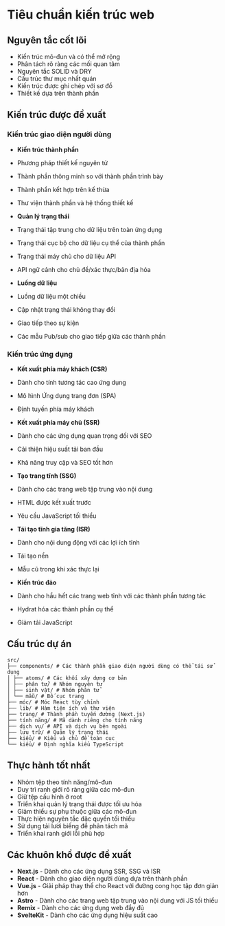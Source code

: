 # Tiêu chuẩn kiến trúc web 

## Nguyên tắc cốt lõi 

- Kiến trúc mô-đun và có thể mở rộng
- Phân tách rõ ràng các mối quan tâm
- Nguyên tắc SOLID và DRY
- Cấu trúc thư mục nhất quán
- Kiến trúc được ghi chép với sơ đồ
- Thiết kế dựa trên thành phần

## Kiến trúc được đề xuất 

### Kiến trúc giao diện người dùng 

- **Kiến trúc thành phần** 
- Phương pháp thiết kế nguyên tử 
- Thành phần thông minh so với thành phần trình bày 
- Thành phần kết hợp trên kế thừa 
- Thư viện thành phần và hệ thống thiết kế 

- **Quản lý trạng thái** 
- Trạng thái tập trung cho dữ liệu trên toàn ứng dụng 
- Trạng thái cục bộ cho dữ liệu cụ thể của thành phần 
- Trạng thái máy chủ cho dữ liệu API 
- API ngữ cảnh cho chủ đề/xác thực/bản địa hóa 

- **Luồng dữ liệu** 
- Luồng dữ liệu một chiều 
- Cập nhật trạng thái không thay đổi 
- Giao tiếp theo sự kiện 
- Các mẫu Pub/sub cho giao tiếp giữa các thành phần 

### Kiến trúc ứng dụng 

- **Kết xuất phía máy khách (CSR)** 
- Dành cho tính tương tác cao ứng dụng
- Mô hình Ứng dụng trang đơn (SPA)
- Định tuyến phía máy khách

- **Kết xuất phía máy chủ (SSR)**
- Dành cho các ứng dụng quan trọng đối với SEO
- Cải thiện hiệu suất tải ban đầu
- Khả năng truy cập và SEO tốt hơn

- **Tạo trang tĩnh (SSG)**
- Dành cho các trang web tập trung vào nội dung
- HTML được kết xuất trước
- Yêu cầu JavaScript tối thiểu

- **Tái tạo tĩnh gia tăng (ISR)**
- Dành cho nội dung động với các lợi ích tĩnh
- Tái tạo nền
- Mẫu cũ trong khi xác thực lại

- **Kiến trúc đảo**
- Dành cho hầu hết các trang web tĩnh với các thành phần tương tác
- Hydrat hóa các thành phần cụ thể
- Giảm tải JavaScript

## Cấu trúc dự án

``` 
src/
├── components/ # Các thành phần giao diện người dùng có thể tái sử dụng
│ ├── atoms/ # Các khối xây dựng cơ bản
│ ├── phân tử/ # Nhóm nguyên tử
│ ├── sinh vật/ # Nhóm phân tử
│ └── mẫu/ # Bố cục trang
├── móc/ # Móc React tùy chỉnh
├── lib/ # Hàm tiện ích và thư viện
├── trang/ # Thành phần tuyến đường (Next.js)
├── tính năng/ # Mã dành riêng cho tính năng
├── dịch vụ/ # API và dịch vụ bên ngoài
├── lưu trữ/ # Quản lý trạng thái
├── kiểu/ # Kiểu và chủ đề toàn cục
└── kiểu/ # Định nghĩa kiểu TypeScript
```

## Thực hành tốt nhất

- Nhóm tệp theo tính năng/mô-đun
- Duy trì ranh giới rõ ràng giữa các mô-đun
- Giữ tệp cấu hình ở root
- Triển khai quản lý trạng thái được tối ưu hóa
- Giảm thiểu sự phụ thuộc giữa các mô-đun
- Thực hiện nguyên tắc đặc quyền tối thiểu
- Sử dụng tải lười biếng để phân tách mã
- Triển khai ranh giới lỗi phù hợp

## Các khuôn khổ được đề xuất

- **Next.js** - Dành cho các ứng dụng SSR, SSG và ISR
- **React** - Dành cho giao diện người dùng dựa trên thành phần
- **Vue.js** - Giải pháp thay thế cho React với đường cong học tập đơn giản hơn
- **Astro** - Dành cho các trang web tập trung vào nội dung với JS tối thiểu
- **Remix** - Dành cho các ứng dụng web đầy đủ
- **SvelteKit** - Dành cho các ứng dụng hiệu suất cao